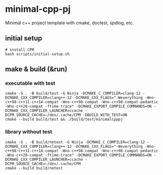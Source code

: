 # minimal-cpp-pj
Minimal c++ project template with cmake, doctest, spdlog, etc.

## initial setup
```
# install CPM
bash scripts/initial-setup.sh
```

## make & build (&run)

### executable with test
```
cmake -S . -B build/test -G Ninja -DCMAKE_C_COMPILER=clang-12 -DCMAKE_CXX_COMPILER=clang++-12 -DCMAKE_CXX_FLAGS="-Weverything -Wno-c++98-c++11-c++14-compat -Wno-c++98-compat -Wno-c++98-compat-pedantic -Wno-c++20-compat -ftime-trace" -DCMAKE_EXPORT_COMPILE_COMMANDS=ON -DCMAKE_CXX_COMPILER_LAUNCHER=ccache -DCPM_SOURCE_CACHE=~/dev/.cache/CPM -DBUILD_WITH_TEST=ON
cmake --build build/test && ./build/test/minimalcpppj

```
### library without test
```
cmake -S . -B build/notest -G Ninja -DCMAKE_C_COMPILER=clang-12 -DCMAKE_CXX_COMPILER=clang++-12 -DCMAKE_CXX_FLAGS="-Weverything -Wno-c++98-c++11-c++14-compat -Wno-c++98-compat -Wno-c++98-compat-pedantic -Wno-c++20-compat -ftime-trace" -DCMAKE_EXPORT_COMPILE_COMMANDS=ON -DCMAKE_CXX_COMPILER_LAUNCHER=ccache -DCPM_SOURCE_CACHE=~/dev/.cache/CPM
cmake --build build/notest
```
